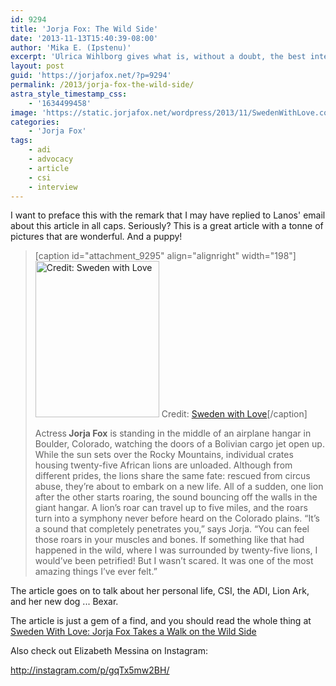 ```yaml
---
id: 9294
title: 'Jorja Fox: The Wild Side'
date: '2013-11-13T15:40:39-08:00'
author: 'Mika E. (Ipstenu)'
excerpt: 'Ulrica Wihlborg gives what is, without a doubt, the best interview with Jorja the world has ever known. Ladies and gentleman, the bar has been set.'
layout: post
guid: 'https://jorjafox.net/?p=9294'
permalink: /2013/jorja-fox-the-wild-side/
astra_style_timestamp_css:
    - '1634499458'
image: 'https://static.jorjafox.net/wordpress/2013/11/SwedenWithLove.com_elizabeth-messina_008r.jpg'
categories:
    - 'Jorja Fox'
tags:
    - adi
    - advocacy
    - article
    - csi
    - interview
---
```


I want to preface this with the remark that I may have replied to Lanos' email about this article in all caps. Seriously? This is a great article with a tonne of pictures that are wonderful. And a puppy!
<blockquote>

[caption id="attachment_9295" align="alignright" width="198"]<a href="http://www.swedenwithlove.com/2013/11/jorja-fox-takes-a-walk-on-the-wild-side/"><img class="size-medium wp-image-9295" alt="Credit: Sweden with Love" src="//static.jorjafox.net/wordpress/2013/11/SwedenWithLove.com_elizabeth-messina_008r-198x250.jpg" width="198" height="250" /></a> Credit: <a href="http://www.swedenwithlove.com/2013/11/jorja-fox-takes-a-walk-on-the-wild-side/">Sweden with Love</a>[/caption]

Actress<strong> Jorja Fox</strong> is standing in the middle of an airplane hangar in Boulder, Colorado, watching the doors of a Bolivian cargo jet open up. While the sun sets over the Rocky Mountains, individual crates housing twenty-five African lions are unloaded. Although from different prides, the lions share the same fate: rescued from circus abuse, they’re about to embark on a new life. All of a sudden, one lion after the other starts roaring, the sound bouncing off the walls in the giant hangar. A lion’s roar can travel up to five miles, and the roars turn into a symphony never before heard on the Colorado plains. “It’s a sound that completely penetrates you,” says Jorja. “You can feel those roars in your muscles and bones. If something like that had happened in the wild, where I was surrounded by twenty-five lions, I would’ve been petrified! But I wasn’t scared. It was one of the most amazing things I’ve ever felt.”</blockquote>
The article goes on to talk about her personal life, CSI, the ADI, Lion Ark, and her new dog ... Bexar.

The article is just a gem of a find, and you should read the whole thing at <a href="http://www.swedenwithlove.com/2013/11/jorja-fox-takes-a-walk-on-the-wild-side/">Sweden With Love: Jorja Fox Takes a Walk on the Wild Side</a>

Also check out Elizabeth Messina on Instagram:

http://instagram.com/p/gqTx5mw2BH/